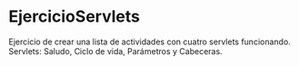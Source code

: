 # EjercicioServlets
Ejercicio de crear una lista de actividades con cuatro servlets funcionando.
Servlets: Saludo, Ciclo de vida, Parámetros y Cabeceras.
